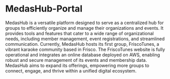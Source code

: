 # MedasHub-Portal

MedasHub is a versatile platform designed to serve as a centralized hub for groups to efficiently organize and manage their organizations and events. It provides tools and features that cater to a wide range of organizational needs, including member management, event registrations, and streamlined communication. Currently, MedasHub hosts its first group, FriscoTunes, a vibrant karaoke community based in Frisco. The FriscoTunes website is fully operational and integrates an online database deployed on AWS, enabling robust and secure management of its events and membership data. MedasHub aims to expand its offerings, empowering more groups to connect, engage, and thrive within a unified digital ecosystem.






